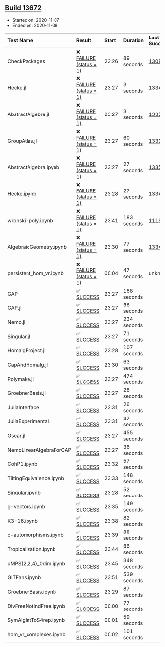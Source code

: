 ## [Build 13672](https://oscarci.mathematik.uni-kl.de/job/oscar/13672/)

* Started on: 2020-11-07
* Ended on: 2020-11-08

| Test Name    | Result | Start | Duration | Last Success | First Failure |
|:-------------|:-------|:------|:---------|:-------------|:--------------|
| CheckPackages | ❌ [FAILURE (status = 1)](https://oscarci.mathematik.uni-kl.de/job/oscar/13672/artifact/logs/build-13672/CheckPackages.log) | 23:26 | 89 seconds | [13085](https://oscarci.mathematik.uni-kl.de/job/oscar/13085/) | [13086](https://oscarci.mathematik.uni-kl.de/job/oscar/13086/) |
| Hecke.jl | ❌ [FAILURE (status = 1)](https://oscarci.mathematik.uni-kl.de/job/oscar/13672/artifact/logs/build-13672/Hecke.jl.log) | 23:27 | 3 seconds | [13341](https://oscarci.mathematik.uni-kl.de/job/oscar/13341/) | [13342](https://oscarci.mathematik.uni-kl.de/job/oscar/13342/) |
| AbstractAlgebra.jl | ❌ [FAILURE (status = 1)](https://oscarci.mathematik.uni-kl.de/job/oscar/13672/artifact/logs/build-13672/AbstractAlgebra.jl.log) | 23:27 | 3 seconds | [13355](https://oscarci.mathematik.uni-kl.de/job/oscar/13355/) | [13356](https://oscarci.mathematik.uni-kl.de/job/oscar/13356/) |
| GroupAtlas.jl | ❌ [FAILURE (status = 1)](https://oscarci.mathematik.uni-kl.de/job/oscar/13672/artifact/logs/build-13672/GroupAtlas.jl.log) | 23:27 | 60 seconds | [13311](https://oscarci.mathematik.uni-kl.de/job/oscar/13311/) | [13312](https://oscarci.mathematik.uni-kl.de/job/oscar/13312/) |
| AbstractAlgebra.ipynb | ❌ [FAILURE (status = 1)](https://oscarci.mathematik.uni-kl.de/job/oscar/13672/artifact/logs/build-13672/AbstractAlgebra.ipynb.log) | 23:27 | 27 seconds | [13355](https://oscarci.mathematik.uni-kl.de/job/oscar/13355/) | [13356](https://oscarci.mathematik.uni-kl.de/job/oscar/13356/) |
| Hecke.ipynb | ❌ [FAILURE (status = 1)](https://oscarci.mathematik.uni-kl.de/job/oscar/13672/artifact/logs/build-13672/Hecke.ipynb.log) | 23:28 | 27 seconds | [13341](https://oscarci.mathematik.uni-kl.de/job/oscar/13341/) | [13342](https://oscarci.mathematik.uni-kl.de/job/oscar/13342/) |
| wronski-poly.ipynb | ❌ [FAILURE (status = 1)](https://oscarci.mathematik.uni-kl.de/job/oscar/13672/artifact/logs/build-13672/wronski-poly.ipynb.log) | 23:41 | 183 seconds | [11192](https://oscarci.mathematik.uni-kl.de/job/oscar/11192/) | [11193](https://oscarci.mathematik.uni-kl.de/job/oscar/11193/) |
| AlgebraicGeometry.ipynb | ❌ [FAILURE (status = 1)](https://oscarci.mathematik.uni-kl.de/job/oscar/13672/artifact/logs/build-13672/AlgebraicGeometry.ipynb.log) | 23:30 | 77 seconds | [13341](https://oscarci.mathematik.uni-kl.de/job/oscar/13341/) | [13342](https://oscarci.mathematik.uni-kl.de/job/oscar/13342/) |
| persistent_hom_vr.ipynb | ❌ [FAILURE (status = 1)](https://oscarci.mathematik.uni-kl.de/job/oscar/13672/artifact/logs/build-13672/persistent_hom_vr.ipynb.log) | 00:04 | 47 seconds | unknown | unknown |
| GAP | ✅ [SUCCESS](https://oscarci.mathematik.uni-kl.de/job/oscar/13672/artifact/logs/build-13672/GAP.log) | 23:27 | 168 seconds |  |  |
| GAP.jl | ✅ [SUCCESS](https://oscarci.mathematik.uni-kl.de/job/oscar/13672/artifact/logs/build-13672/GAP.jl.log) | 23:27 | 56 seconds |  |  |
| Nemo.jl | ✅ [SUCCESS](https://oscarci.mathematik.uni-kl.de/job/oscar/13672/artifact/logs/build-13672/Nemo.jl.log) | 23:27 | 234 seconds |  |  |
| Singular.jl | ✅ [SUCCESS](https://oscarci.mathematik.uni-kl.de/job/oscar/13672/artifact/logs/build-13672/Singular.jl.log) | 23:27 | 71 seconds |  |  |
| HomalgProject.jl | ✅ [SUCCESS](https://oscarci.mathematik.uni-kl.de/job/oscar/13672/artifact/logs/build-13672/HomalgProject.jl.log) | 23:28 | 107 seconds |  |  |
| CapAndHomalg.jl | ✅ [SUCCESS](https://oscarci.mathematik.uni-kl.de/job/oscar/13672/artifact/logs/build-13672/CapAndHomalg.jl.log) | 23:30 | 63 seconds |  |  |
| Polymake.jl | ✅ [SUCCESS](https://oscarci.mathematik.uni-kl.de/job/oscar/13672/artifact/logs/build-13672/Polymake.jl.log) | 23:27 | 474 seconds |  |  |
| GroebnerBasis.jl | ✅ [SUCCESS](https://oscarci.mathematik.uni-kl.de/job/oscar/13672/artifact/logs/build-13672/GroebnerBasis.jl.log) | 23:27 | 28 seconds |  |  |
| JuliaInterface | ✅ [SUCCESS](https://oscarci.mathematik.uni-kl.de/job/oscar/13672/artifact/logs/build-13672/JuliaInterface.log) | 23:31 | 26 seconds |  |  |
| JuliaExperimental | ✅ [SUCCESS](https://oscarci.mathematik.uni-kl.de/job/oscar/13672/artifact/logs/build-13672/JuliaExperimental.log) | 23:31 | 37 seconds |  |  |
| Oscar.jl | ✅ [SUCCESS](https://oscarci.mathematik.uni-kl.de/job/oscar/13672/artifact/logs/build-13672/Oscar.jl.log) | 23:27 | 455 seconds |  |  |
| NemoLinearAlgebraForCAP | ✅ [SUCCESS](https://oscarci.mathematik.uni-kl.de/job/oscar/13672/artifact/logs/build-13672/NemoLinearAlgebraForCAP.log) | 23:27 | 36 seconds |  |  |
| CohP1.ipynb | ✅ [SUCCESS](https://oscarci.mathematik.uni-kl.de/job/oscar/13672/artifact/logs/build-13672/CohP1.ipynb.log) | 23:32 | 57 seconds |  |  |
| TiltingEquivalence.ipynb | ✅ [SUCCESS](https://oscarci.mathematik.uni-kl.de/job/oscar/13672/artifact/logs/build-13672/TiltingEquivalence.ipynb.log) | 23:33 | 148 seconds |  |  |
| Singular.ipynb | ✅ [SUCCESS](https://oscarci.mathematik.uni-kl.de/job/oscar/13672/artifact/logs/build-13672/Singular.ipynb.log) | 23:28 | 52 seconds |  |  |
| g-vectors.ipynb | ✅ [SUCCESS](https://oscarci.mathematik.uni-kl.de/job/oscar/13672/artifact/logs/build-13672/g-vectors.ipynb.log) | 23:35 | 149 seconds |  |  |
| K3-16.ipynb | ✅ [SUCCESS](https://oscarci.mathematik.uni-kl.de/job/oscar/13672/artifact/logs/build-13672/K3-16.ipynb.log) | 23:38 | 82 seconds |  |  |
| c-automorphisms.ipynb | ✅ [SUCCESS](https://oscarci.mathematik.uni-kl.de/job/oscar/13672/artifact/logs/build-13672/c-automorphisms.ipynb.log) | 23:39 | 88 seconds |  |  |
| Tropicalization.ipynb | ✅ [SUCCESS](https://oscarci.mathematik.uni-kl.de/job/oscar/13672/artifact/logs/build-13672/Tropicalization.ipynb.log) | 23:44 | 86 seconds |  |  |
| uMPS(2,2,4)_0dim.ipynb | ✅ [SUCCESS](https://oscarci.mathematik.uni-kl.de/job/oscar/13672/artifact/logs/build-13672/uMPS-2-2-4-_0dim.ipynb.log) | 23:45 | 348 seconds |  |  |
| GITFans.ipynb | ✅ [SUCCESS](https://oscarci.mathematik.uni-kl.de/job/oscar/13672/artifact/logs/build-13672/GITFans.ipynb.log) | 23:51 | 539 seconds |  |  |
| GroebnerBasis.ipynb | ✅ [SUCCESS](https://oscarci.mathematik.uni-kl.de/job/oscar/13672/artifact/logs/build-13672/GroebnerBasis.ipynb.log) | 23:29 | 87 seconds |  |  |
| DivFreeNotIndFree.ipynb | ✅ [SUCCESS](https://oscarci.mathematik.uni-kl.de/job/oscar/13672/artifact/logs/build-13672/DivFreeNotIndFree.ipynb.log) | 00:00 | 77 seconds |  |  |
| SymAlgIntToS4rep.ipynb | ✅ [SUCCESS](https://oscarci.mathematik.uni-kl.de/job/oscar/13672/artifact/logs/build-13672/SymAlgIntToS4rep.ipynb.log) | 00:01 | 59 seconds |  |  |
| hom_vr_complexes.ipynb | ✅ [SUCCESS](https://oscarci.mathematik.uni-kl.de/job/oscar/13672/artifact/logs/build-13672/hom_vr_complexes.ipynb.log) | 00:02 | 101 seconds |  |  |
